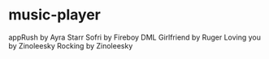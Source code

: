 # music-player
appRush by Ayra Starr
Sofri by Fireboy DML
Girlfriend by Ruger
Loving you by Zinoleesky
Rocking by Zinoleesky
